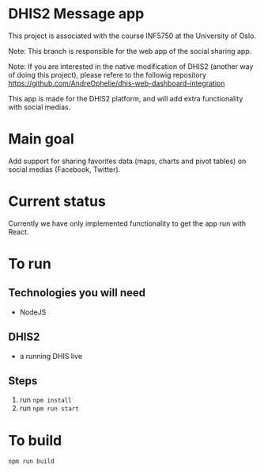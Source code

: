 # DHIS2 Message app
This project is associated with the course INF5750 at the University of Oslo.

Note: This branch is responsible for the web app of the social sharing app.

Note:
If you are interested in the native modification of DHIS2 (another way of doing this project),
please refere to the followig repository
https://github.com/AndreOphelie/dhis-web-dashboard-integration

This app is made for the DHIS2 platform, and will add extra functionality
with social medias.

# Main goal
Add support for sharing favorites data (maps, charts and pivot tables)
on social medias (Facebook, Twitter).

# Current status
Currently we have only implemented functionality to get the app run with React.


# To run

## Technologies you will need
- NodeJS

## DHIS2
- a running DHIS live

## Steps
1. run  ``` npm install ```
2. run ``` npm run start ```

# To build
```npm run build```
